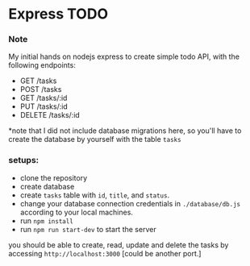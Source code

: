# Express TODO

### Note
My initial hands on nodejs express to create simple todo API, with the following endpoints:

- GET       /tasks
- POST      /tasks
- GET       /tasks/:id
- PUT       /tasks/:id
- DELETE    /tasks/:id

*note that I did not include database migrations here, so you'll have to create the database by yourself with the table `tasks`

### setups:
- clone the repository
- create database
- create `tasks` table with `id`, `title`,  and `status`. 
- change your database connection credentials in `./database/db.js` according to your local machines.
- run `npm install`
- run `npm run start-dev` to start the server

you should be able to create, read, update and delete the tasks by accessing `http://localhost:3000` [could be another port.]